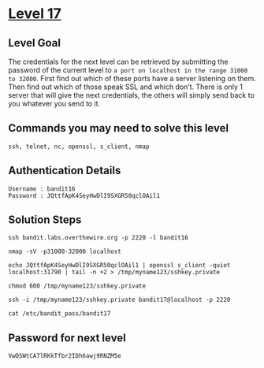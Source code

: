 # [Level 17](https://overthewire.org/wargames/bandit/bandit17.html)

## Level Goal

The credentials for the next level can be retrieved by submitting the password of the current level to `a port on localhost in the range 31000 to 32000`. First find out which of these ports have a server listening on them. Then find out which of those speak SSL and which don’t. There is only 1 server that will give the next credentials, the others will simply send back to you whatever you send to it.

## Commands you may need to solve this level

    ssh, telnet, nc, openssl, s_client, nmap

## Authentication Details

    Username : bandit16
    Password : JQttfApK4SeyHwDlI9SXGR50qclOAil1

## Solution Steps

``` 
ssh bandit.labs.overthewire.org -p 2220 -l bandit16

nmap -sV -p31000-32000 localhost

echo JQttfApK4SeyHwDlI9SXGR50qclOAil1 | openssl s_client -quiet localhost:31790 | tail -n +2 > /tmp/myname123/sshkey.private

chmod 600 /tmp/myname123/sshkey.private

ssh -i /tmp/myname123/sshkey.private bandit17@localhost -p 2220

cat /etc/bandit_pass/bandit17
```

## Password for next level

    VwOSWtCA7lRKkTfbr2IDh6awj9RNZM5e
